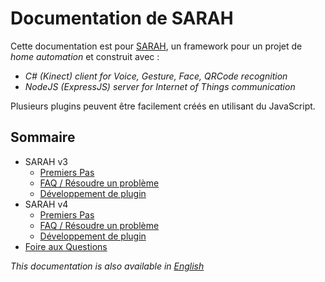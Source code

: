 # Documentation de SARAH

Cette documentation est pour [SARAH](http://encausse.wordpress.com/s-a-r-a-h/), un framework pour un projet de _home automation_ et construit avec :

 * _C# (Kinect) client for Voice, Gesture, Face, QRCode recognition_
 * _NodeJS (ExpressJS) server for Internet of Things communication_

Plusieurs plugins peuvent être facilement créés en utilisant du JavaScript.

## Sommaire

- SARAH v3
  - [Premiers Pas](getting_started_v3)
  - [FAQ / Résoudre un problème](faq_v3)
  - [Développement de plugin](plugin_dev_v3)
- SARAH v4
  - [Premiers Pas](getting_started_v4)
  - [FAQ / Résoudre un problème](faq_v4)
  - [Développement de plugin](plugin_dev_v4)
- [Foire aux Questions](faq)

_This documentation is also available in [English](&lang=en)_
